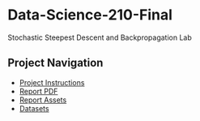 # Data-Science-210-Final
Stochastic Steepest Descent and Backpropagation Lab

## Project Navigation
- [Project Instructions](FinalProject_Instructions.pdf)
- [Report PDF](report/report.pdf)
- [Report Assets](report/assets/README.md)
- [Datasets](dataset/README.md)
